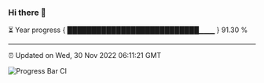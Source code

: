 ### Hi there 👋

⏳ Year progress { ███████████████████████████▁▁▁ } 91.30 %

---

⏰ Updated on Wed, 30 Nov 2022 06:11:21 GMT

![Progress Bar CI](https://github.com/Shyam-Makwana/GitHub-Actions-Demo/workflows/Progress%20Bar%20CI/badge.svg)
